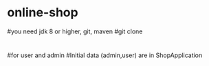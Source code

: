 # online-shop
#you need jdk 8 or higher, git, maven
#git clone
#
#for user and admin
#Initial data (admin,user) are in ShopApplication

